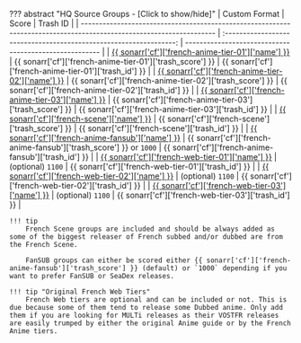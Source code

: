 ??? abstract "HQ Source Groups - [Click to show/hide]"
    | Custom Format                                                                                                       |                               Score                                | Trash ID                                               |
    | ------------------------------------------------------------------------------------------------------------------- | :----------------------------------------------------------------: | ------------------------------------------------------ |
    | [{{ sonarr['cf']['french-anime-tier-01']['name'] }}](/Sonarr/sonarr-collection-of-custom-formats/#fr-anime-tier-01) |     {{ sonarr['cf']['french-anime-tier-01']['trash_score'] }}      | {{ sonarr['cf']['french-anime-tier-01']['trash_id'] }} |
    | [{{ sonarr['cf']['french-anime-tier-02']['name'] }}](/Sonarr/sonarr-collection-of-custom-formats/#fr-anime-tier-02) |     {{ sonarr['cf']['french-anime-tier-02']['trash_score'] }}      | {{ sonarr['cf']['french-anime-tier-02']['trash_id'] }} |
    | [{{ sonarr['cf']['french-anime-tier-03']['name'] }}](/Sonarr/sonarr-collection-of-custom-formats/#fr-anime-tier-03) |     {{ sonarr['cf']['french-anime-tier-03']['trash_score'] }}      | {{ sonarr['cf']['french-anime-tier-03']['trash_id'] }} |
    | [{{ sonarr['cf']['french-scene']['name'] }}](/Sonarr/sonarr-collection-of-custom-formats/#fr-scene-groups)          |         {{ sonarr['cf']['french-scene']['trash_score'] }}          | {{ sonarr['cf']['french-scene']['trash_id'] }}         |
    | [{{ sonarr['cf']['french-anime-fansub']['name'] }}](/Sonarr/sonarr-collection-of-custom-formats/#fr-anime-fansub)   | {{ sonarr['cf']['french-anime-fansub']['trash_score'] }} or `1000` | {{ sonarr['cf']['french-anime-fansub']['trash_id'] }}  |
    | [{{ sonarr['cf']['french-web-tier-01']['name'] }}](/Sonarr/sonarr-collection-of-custom-formats/#fr-web-tier-01)     |                         (optional) `1100`                          | {{ sonarr['cf']['french-web-tier-01']['trash_id'] }}   |
    | [{{ sonarr['cf']['french-web-tier-02']['name'] }}](/Sonarr/sonarr-collection-of-custom-formats/#fr-web-tier-02)     |                         (optional) `1100`                          | {{ sonarr['cf']['french-web-tier-02']['trash_id'] }}   |
    | [{{ sonarr['cf']['french-web-tier-03']['name'] }}](/Sonarr/sonarr-collection-of-custom-formats/#fr-web-tier-03)     |                         (optional) `1100`                          | {{ sonarr['cf']['french-web-tier-03']['trash_id'] }}   |

    !!! tip
        French Scene groups are included and should be always added as some of the biggest releaser of French subbed and/or dubbed are from the French Scene.

        FanSUB groups can either be scored either {{ sonarr['cf']['french-anime-fansub']['trash_score'] }} (default) or `1000` depending if you want to prefer FanSUB or SeaDex releases.

    !!! tip "Original French Web Tiers"
        French Web tiers are optional and can be included or not. This is due because some of them tend to release some Dubbed anime. Only add them if you are looking for MULTi releases as their VOSTFR releases are easily trumped by either the original Anime guide or by the French Anime tiers.
